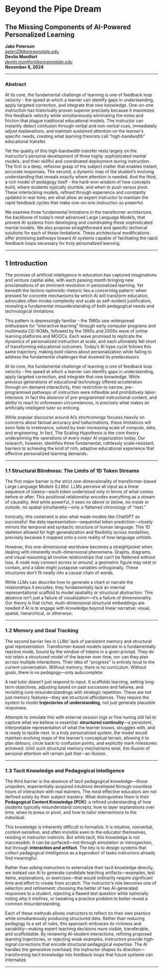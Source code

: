 # Beyond the Pipe Dream
## The Missing Components of AI-Powered Personalized Learning  
**Jake Peterson**  
*peterj29@oregonstate.edu*  
**Devlin Montfort**  
*devlin.montfort@oregonstate.edu*  
**November 6, 2024**

---

### Abstract

At its core, the fundamental challenge of learning is one of feedback loop velocity - the speed at which a learner can identify gaps in understanding, apply targeted correction, and integrate that new knowledge. One-on-one instruction has historically proven superior precisely because it maximizes this feedback velocity while simultaneously eliminating the noise and friction that plague traditional educational models. The instructor can instantly detect confusion through verbal and non-verbal cues, immediately adjust explanations, and maintain sustained attention on the learner’s specific needs, creating what learning theorists call “high-bandwidth” educational transfer.

Yet the quality of this high-bandwidth transfer rests largely on the instructor’s personal development of three highly sophisticated mental models, and their skillful and coordinated deployment during instruction. The first is a deep, reflexive grasp of the subject matter that enables instant, accurate responses. The second, a dynamic map of the student’s evolving understanding that reveals exactly where attention is needed. And the third, a rich model of pedagogy itself - the hard-won wisdom of how concepts build, where students typically stumble, and when to push versus pivot. These interlocking models, refined through experience and constantly updated in real-time, are what allow an expert instructor to maintain the rapid feedback cycles that make one-on-one instruction so powerful.

We examine three fundamental limitations in the transformer architecture, the backbone of today’s most advanced Large Language Models, that prevent AI systems from developing and coordinating these sophisticated mental models. We also propose straightforward and specific technical solutions for each of these limitations. These architectural modifications offer promising pathways toward AI systems capable of facilitating the rapid feedback loops necessary for truly personalized learning.

---

## 1 Introduction

The promise of artificial intelligence in education has captured imaginations and venture capital alike, with each passing month bringing new proclamations of an imminent revolution in personalized learning. Yet beneath the techno-optimistic rhetoric lies a concerning pattern: when pressed for concrete mechanisms by which AI will transform education, advocates often invoke complexity and scale as self-evident justification, revealing a fundamental misunderstanding of both pedagogical needs and technological limitations.

This pattern is depressingly familiar - the 1980s saw widespread enthusiasm for “interactive learning” through early computer programs and multimedia CD-ROMs, followed by the 1990s and 2000s wave of online learning platforms and MOOCs. Each wave promised to replicate the dynamics of personalized instruction at scale, and each ultimately fell short of transforming educational outcomes. Today’s AI hype cycle follows this same trajectory, making bold claims about personalization while failing to address the fundamental challenges that doomed its predecessors.

At its core, the fundamental challenge of learning is one of feedback loop velocity - the speed at which a learner can identify gaps in understanding, apply targeted correction, and integrate that new knowledge. While previous generations of educational technology offered acceleration through on-demand interactivity, their restriction to narrow, pre-programmed pathways of instruction were inflexible and prohibitively labor-intensive. In fact the absence of pre-programmed instructional content, and ability to react to unforeseen circumstances, is precisely what makes an artificially intelligent tutor so enticing.

While popular discourse around AI’s shortcomings focuses heavily on concerns about factual accuracy and hallucinations, these limitations will soon fade to irrelevance, solved by ever-increasing scale of compute, data, and engineering. In fact, The Scaling Hypothesis is the core theory underpinning the operations of every major AI organization today. Our research, however, identifies three fundamental, ruthlessly scale-resistant, barriers to achieving the kind of rich, adaptive educational experience that effective personalized learning demands.

---

### 1.1 Structural Blindness: The Limits of 1D Token Streams

The first major barrier is the strict one-dimensionality of transformer-based Large Language Models (LLMs). LLMs perceive all input as a linear sequence of tokens—each token understood only in terms of what comes before or after. This positional relationship encodes everything as a stream of causality. And while powerful, it sees no *above* or *below*, no *inside* or *outside*, no spatial simultaneity—only a flattened chronology of “next.”

Ironically, this constraint is also what made models like ChatGPT so successful: the data representation—sequential token prediction—closely mirrors the temporal and syntactic structure of human language. This 1D skeleton allowed for high generalization and flexibility across modalities, precisely because it mapped onto a core reality of how language unfolds.

However, this one-dimensional worldview becomes a straightjacket when dealing with inherently multi-dimensional phenomena. Graphs, diagrams, and visual reasoning all involve relationships that can’t be flattened without loss. A node may connect *across* or *around*, a geometric figure may nest or contain, and a table might juxtapose variables orthogonally. These structures don’t fit neatly into a causal chain of words.

While LLMs can describe how to generate a chart or narrate the relationships it encodes, they fundamentally lack an internal representational scaffold to model spatiality or structural abstraction. This absence isn’t just a failure of visualization—it’s a failure of dimensionality. Our theory is that richer, multi-dimensional structural embeddings are needed if AI is to engage with knowledge beyond linear narrative: visual, spatial, hierarchical, or otherwise.

---

### 1.2 Memory and Goal Tracking

The second barrier lies in LLMs’ lack of persistent memory and structural goal representation. Transformer-based models operate in a fundamentally reactive mode, bound by the window of tokens in a given prompt. They do not retain a structured model of the learner over time, nor can they plan across multiple interactions. Their idea of "progress" is entirely local to the current conversation. Without memory, there is no curriculum. Without goals, there is no pedagogy—only autocomplete.

A real tutor doesn’t just respond to input. It scaffolds learning, setting long-term objectives, adjusting based on past successes and failures, and revisiting core misunderstandings with strategic repetition. These are not just memory features—they are structural affordances. They require the system to model **trajectories of understanding**, not just generate plausible responses.

Attempts to simulate this with external session logs or fine-tuning still fail to capture what we believe is essential: **structured continuity**—a persistent, interpretable representation of what the learner knows, struggles with, and is ready to tackle next. In a truly personalized system, the model would maintain evolving maps of the learner’s conceptual terrain, allowing it to plan detours, circle back to confusion points, and explicitly mark milestones achieved. Until such structural memory mechanisms exist, the illusion of personal attention will remain just that—an illusion.

---

### 1.3 Tacit Knowledge and Pedagogical Intelligence

The third barrier is the absence of tacit pedagogical knowledge—those unspoken, experientially-acquired intuitions developed through countless hours of interaction with real learners. The most effective educators are not defined solely by their subject mastery. What distinguishes them is their **Pedagogical Content Knowledge (PCK)**: a refined understanding of how students typically misunderstand concepts, how to layer explanations over time, when to press or pivot, and how to tailor interventions to the individual.

This knowledge is inherently difficult to formalize. It is intuitive, nonverbal, context-sensitive, and often invisible even to the educator themselves, residing in instructor instincts. But while tacit, this knowledge is not inaccessible. It can be surfaced—not through annotation or introspection, but through **interaction and artifact**. The key is to design systems that collect pedagogical intelligence as a byproduct of tasks instructors already find meaningful.

Rather than asking instructors to externalize their tacit knowledge directly, we instead use AI to generate candidate teaching artifacts—examples, test items, explanations, or exercises—that would ordinarily require significant time and effort to create from scratch. The instructor’s role becomes one of selection and refinement: choosing the better of two AI-generated responses to a student, rejecting a flawed test question while optionally noting why it misfires, or tweaking a practice problem to better reveal a common misunderstanding.

Each of these methods allows instructors to reflect on their own practice while simultaneously producing structured data. Rather than reducing pedagogy to a set of rules, this approach embraces its richness and variability—making expert teaching decisions more visible, transferable, and scaffoldable. By reviewing AI–student interactions, refining proposed learning trajectories, or rejecting weak examples, instructors provide high-signal corrections that encode structural pedagogical expertise. The AI handles the generative overhead; the instructor shapes its direction—transforming tacit knowledge into feedback loops that future systems can internalize.

---

